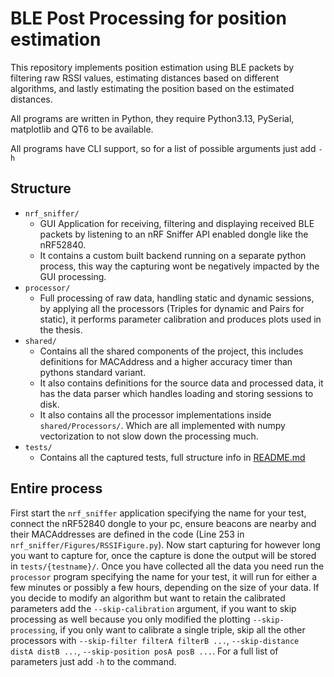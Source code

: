 # BLE Post Processing for position estimation

This repository implements position estimation using BLE packets by filtering raw RSSI values, estimating distances based on different algorithms, and lastly estimating the position based on the estimated distances.

All programs are written in Python, they require Python3.13, PySerial, matplotlib and QT6 to be available.

All programs have CLI support, so for a list of possible arguments just add `-h`

## Structure

- `nrf_sniffer/`
  + GUI Application for receiving, filtering and displaying received BLE packets by listening to an nRF Sniffer API enabled dongle like the nRF52840.
  + It contains a custom built backend running on a separate python process, this way the capturing wont be negatively impacted by the GUI processing.
- `processor/`
  + Full processing of raw data, handling static and dynamic sessions, by applying all the processors (Triples for dynamic and Pairs for static), it performs parameter calibration and produces plots used in the thesis.
- `shared/`
  + Contains all the shared components of the project, this includes definitions for MACAddress and a higher accuracy timer than pythons standard variant.
  + It also contains definitions for the source data and processed data, it has the data parser which handles loading and storing sessions to disk.
  + It also contains all the processor implementations inside `shared/Processors/`. Which are all implemented with numpy vectorization to not slow down the processing much.
- `tests/`
  + Contains all the captured tests, full structure info in [README.md](tests/README.md)

## Entire process
First start the `nrf_sniffer` application specifying the name for your test, connect the nRF52840 dongle to your pc, ensure beacons are nearby and their MACAddresses are defined in the code (Line 253 in `nrf_sniffer/Figures/RSSIFigure.py`). Now start capturing for however long you want to capture for, once the capture is done the output will be stored in `tests/{testname}/`. Once you have collected all the data you need run the `processor` program specifying the name for your test, it will run for either a few minutes or possibly a few hours, depending on the size of your data. If you decide to modify an algorithm but want to retain the calibrated parameters add the `--skip-calibration` argument, if you want to skip processing as well because you only modified the plotting `--skip-processing`, if you only want to calibrate a single triple, skip all the other processors with `--skip-filter filterA filterB ...`, `--skip-distance distA distB ...`, `--skip-position posA posB ...`. For a full list of parameters just add `-h` to the command.
